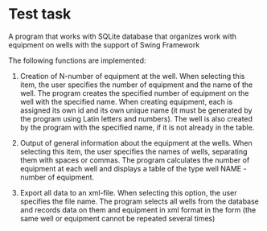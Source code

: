 # Test task
A program that works with SQLite database that organizes work with equipment on wells with the support of Swing Framework

The following functions are implemented:

1. Creation of N-number of equipment at the well. When selecting this item, the user specifies the number of equipment and the name of the well.
The program creates the specified number of equipment on the well with the specified name. When creating equipment, each is assigned its own id and its own unique name (it must be generated by the program using Latin letters and numbers). 
The well is also created by the program with the specified name, if it is not already in the table.

2. Output of general information about the equipment at the wells. When selecting this item, the user specifies the names of wells, separating them with spaces or commas. 
The program calculates the number of equipment at each well and displays a table of the type well NAME - number of equipment.

3. Export all data to an xml-file. When selecting this option, the user specifies the file name.
The program selects all wells from the database and records data on them and equipment in xml format in the form (the same well or equipment cannot be repeated several times)
